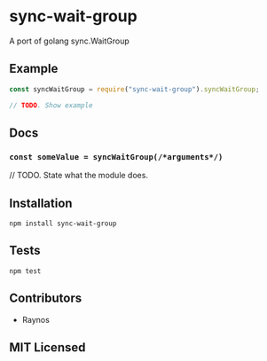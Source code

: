 # sync-wait-group

<!--
    [![build status][build-png]][build]
    [![Coverage Status][cover-png]][cover]
    [![Davis Dependency status][dep-png]][dep]
-->

<!-- [![NPM][npm-png]][npm] -->

A port of golang sync.WaitGroup

## Example

```js
const syncWaitGroup = require("sync-wait-group").syncWaitGroup;

// TODO. Show example
```

## Docs

### `const someValue = syncWaitGroup(/*arguments*/)`

// TODO. State what the module does.

## Installation

`npm install sync-wait-group`

## Tests

`npm test`

## Contributors

 - Raynos

## MIT Licensed

  [build-png]: https://secure.travis-ci.org/Raynos/sync-wait-group.png
  [build]: https://travis-ci.org/Raynos/sync-wait-group
  [cover-png]: https://coveralls.io/repos/Raynos/sync-wait-group/badge.png
  [cover]: https://coveralls.io/r/Raynos/sync-wait-group
  [dep-png]: https://david-dm.org/Raynos/sync-wait-group.png
  [dep]: https://david-dm.org/Raynos/sync-wait-group
  [npm-png]: https://nodei.co/npm/sync-wait-group.png?stars&downloads
  [npm]: https://nodei.co/npm/sync-wait-group
